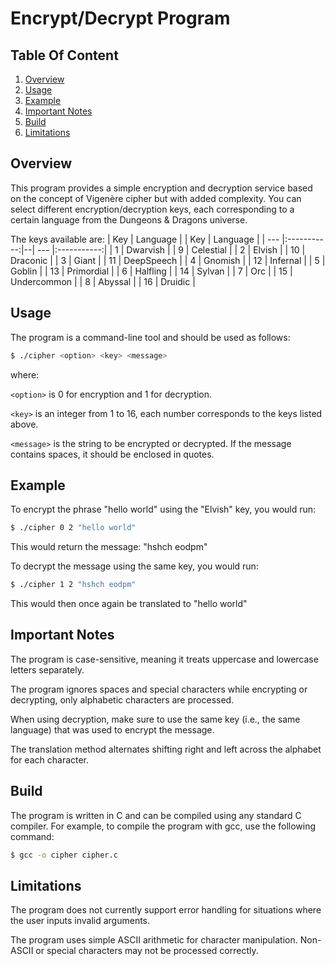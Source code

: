 # Encrypt/Decrypt Program

## Table Of Content
1. [Overview](#overview)
2. [Usage](#usage)
3. [Example](#example)
4. [Important Notes](#important-notes)
5. [Build](#build)
6. [Limitations](#limitations)

## Overview
This program provides a simple encryption and decryption service based on the concept of Vigenère cipher but with added complexity. You can select different encryption/decryption keys, each corresponding to a certain language from the Dungeons & Dragons universe.

The keys available are:
| Key |   Language  |  | Key |   Language  |
| --- |:-----------:|--| --- |:-----------:|
| 1   |   Dwarvish  |  | 9   |  Celestial  |
| 2   |    Elvish   |  | 10  |   Draconic  | 
| 3   |    Giant    |  | 11  |  DeepSpeech | 
| 4   |   Gnomish   |  | 12  |   Infernal  |
| 5   |    Goblin   |  | 13  |  Primordial |
| 6   |   Halfling  |  | 14  |    Sylvan   |
| 7   |     Orc     |  | 15  | Undercommon |
| 8   |   Abyssal   |  | 16  |   Druidic   |

## Usage
The program is a command-line tool and should be used as follows:
```bash
$ ./cipher <option> <key> <message>
```
where:

`<option>` is 0 for encryption and 1 for decryption.

`<key>` is an integer from 1 to 16, each number corresponds to the keys listed above.

`<message>` is the string to be encrypted or decrypted. If the message contains spaces, it should be enclosed in quotes.

## Example
To encrypt the phrase "hello world" using the "Elvish" key, you would run:
```bash
$ ./cipher 0 2 "hello world"
```
This would return the message: "hshch eodpm"

To decrypt the message using the same key, you would run:
```bash
$ ./cipher 1 2 "hshch eodpm"
```
This would then once again be translated to "hello world"

## Important Notes
The program is case-sensitive, meaning it treats uppercase and lowercase letters separately.

The program ignores spaces and special characters while encrypting or decrypting, only alphabetic characters are processed.

When using decryption, make sure to use the same key (i.e., the same language) that was used to encrypt the message.

The translation method alternates shifting right and left across the alphabet for each character.

## Build
The program is written in C and can be compiled using any standard C compiler. For example, to compile the program with gcc, use the following command:
```bash
$ gcc -o cipher cipher.c
```

## Limitations
The program does not currently support error handling for situations where the user inputs invalid arguments.

The program uses simple ASCII arithmetic for character manipulation. Non-ASCII or special characters may not be processed correctly.



